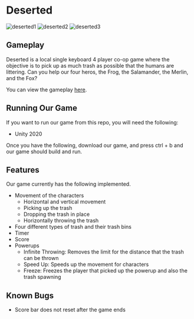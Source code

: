 # Deserted
![deserted1](https://user-images.githubusercontent.com/24824185/135724247-b3072ccc-c6e5-4de9-a77c-bea6ebcb6f19.JPG)
![deserted2](https://user-images.githubusercontent.com/24824185/135724256-80be78f6-aec5-401e-8181-c3d4aba705c3.JPG)
![deserted3](https://user-images.githubusercontent.com/24824185/135724261-7e85063f-a9c7-48f4-a77c-3a8f9811c2b6.JPG)


## Gameplay
Deserted is a local single keyboard 4 player co-op game where the objective is to pick up as much trash as possible that the humans are littering. Can you help our four heros, the Frog, the Salamander, the Merlin, and the Fox? 

You can view the gameplay [here](https://www.youtube.com/watch?v=IN5E1NFx3Tk).

## Running Our Game

If you want to run our game from this repo, you will need the following:

- Unity 2020

Once you have the following, download our game, and press ctrl + b and our game should build and run.

## Features
Our game currently has the following implemented.

- Movement of the characters
    - Horizontal and vertical movement
    - Picking up the trash
    - Dropping the trash in place
    - Horizontally throwing the trash
- Four different types of trash and their trash bins
- Timer
- Score
- Powerups
    - Infinite Throwing: Removes the limit for the distance that the trash can be thrown
    - Speed Up: Speeds up the movement for characters
    - Freeze: Freezes the player that picked up the powerup and also the trash spawning

## Known Bugs

- Score bar does not reset after the game ends
